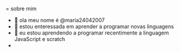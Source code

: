 = sobre mim

- 👋 ola meu nome é @maria24042007
- 👀 estou enteressada em aprender a programar novas linguagens
- 🌱 eu estou aprendendo a programar recentimente a linguagem JavaScript e scratch
- 

<!---
maria24042007/maria24042007 is a ✨ special ✨ repository because its `README.md` (this file) appears on your GitHub profile.
You can click the Preview link to take a look at your changes.
--->
